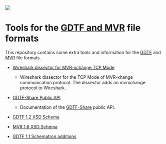 <img src="https://github.com/mvrdevelopment/spec/blob/main/gdtf-mvr-logo-color.png?raw=true" />

# Tools for the [GDTF and MVR](https://github.com/mvrdevelopment/spec) file formats

This repository contains some extra tools and information for the
[GDTF](https://github.com/mvrdevelopment/spec/blob/main/gdtf-spec.md) and
[MVR](https://github.com/mvrdevelopment/spec/blob/main/mvr-spec.md) file
formats.


- [Wireshark dissector for MVR-xchange TCP
  Mode](https://github.com/mvrdevelopment/tools/tree/main/mvrxchange_dissector)
    - Wireshark dissector for the TCP Mode of MVR-xhange communication
      protocol. The dissector adds an mvrxchange protocol to Wireshark.

- [GDTF-Share Public
  API](https://github.com/mvrdevelopment/tools/blob/main/GDTF_Share_API/GDTF%20Share%20API.md)
    - Documentation of the [GDTF-Share](https://gdtf-share.com/) public API.

- [GDTF 1.2 XSD Schema](https://github.com/mvrdevelopment/tools/blob/main/gdtf.xsd)
- [MVR 1.6 XSD Schema](https://github.com/mvrdevelopment/tools/blob/main/mvr.xsd)
- [GDTF 1.1 Schematron additions](https://github.com/mvrdevelopment/tools/blob/main/gdtf.sch)



